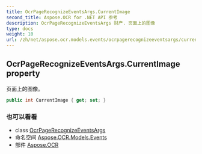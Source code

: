 ```yaml
---
title: OcrPageRecognizeEventsArgs.CurrentImage
second_title: Aspose.OCR for .NET API 参考
description: OcrPageRecognizeEventsArgs 财产. 页面上的图像
type: docs
weight: 10
url: /zh/net/aspose.ocr.models.events/ocrpagerecognizeeventsargs/currentimage/
---
```

## OcrPageRecognizeEventsArgs.CurrentImage property

页面上的图像。

```csharp
public int CurrentImage { get; set; }
```

### 也可以看看

* class [OcrPageRecognizeEventsArgs](../)
* 命名空间 [Aspose.OCR.Models.Events](../../ocrpagerecognizeeventsargs/)
* 部件 [Aspose.OCR](../../../)


